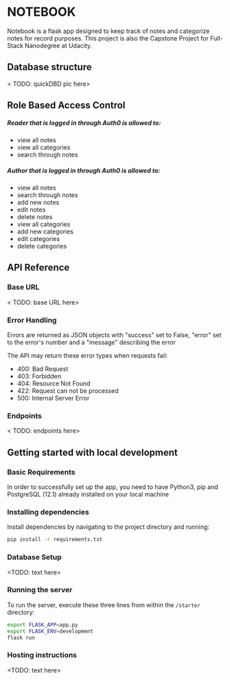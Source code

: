 # NOTEBOOK
Notebook is a flask app designed to keep track of notes and categorize notes for record purposes. This project is also the Capstone Project for Full-Stack Nanodegree at Udacity.

## Database structure
< TODO: quickDBD pic here>

## Role Based Access Control

##### Reader that is logged in through Auth0 is allowed to:
- view all notes
- view all categories
- search through notes

##### Author that is logged in through Auth0 is allowed to:
- view all notes
- search through notes
- add new notes
- edit notes
- delete notes
- view all categories
- add new categories
- edit categories
- delete categories

## API Reference

### Base URL
< TODO: base URL here>
### Error Handling
Errors are returned as JSON objects with "success" set to False, "error" set to the error's number and a "message" describing the error

The API may return these error types when requests fail:
- 400: Bad Request
- 403: Forbidden
- 404: Resource Not Found
- 422: Request can not be processed
- 500: Internal Server Error

### Endpoints
< TODO: endpoints here>

## Getting started with local development

### Basic Requirements

In order to successfully set up the app, you need to have Python3, pip and PostgreSQL (12.1) already installed on your local machine

### Installing dependencies

Install dependencies by navigating to the project directory and running:

```bash
pip install -r requirements.txt
```

### Database Setup

<TODO: text here>

### Running the server

To run the server, execute these three lines from within the `/starter` directory:
```bash
export FLASK_APP=app.py
export FLASK_ENV=development
flask run
```

### Hosting instructions

<TODO: text here>

